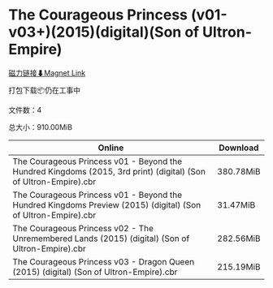 # The Courageous Princess (v01-v03+)(2015)(digital)(Son of Ultron-Empire)

[磁力链接⬇Magnet Link](magnet:?xt=urn:btih:66ade1dfca2e002e3e5244d2cff62b795c963516&dn=The%20Courageous%20Princess%20%28v01-v03%2B%29%282015%29%28digital%29%28Son%20of%20Ultron-Empire%29)

打包下载📦仍在工事中

文件数：4

总大小：910.00MiB

Online | Download
--- | ---
The Courageous Princess v01 - Beyond the Hundred Kingdoms (2015, 3rd print) (digital) (Son of Ultron-Empire).cbr | 380.78MiB
The Courageous Princess v01 - Beyond the Hundred Kingdoms Preview (2015) (digital) (Son of Ultron-Empire).cbr | 31.47MiB
The Courageous Princess v02 - The Unremembered Lands (2015) (digital) (Son of Ultron-Empire).cbr | 282.56MiB
The Courageous Princess v03 - Dragon Queen (2015) (digital) (Son of Ultron-Empire).cbr | 215.19MiB